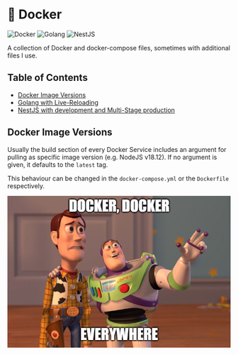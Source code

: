 # 🐳 Docker

<p>
    <img alt="Docker" src="https://img.shields.io/badge/-Docker-informational?style=for-the-badge&logo=docker&logoColor=white&color=2496ED" />
    <img alt="Golang" src="https://img.shields.io/badge/-Golang-informational?style=for-the-badge&logo=go&logoColor=white&color=00ADD8" />
    <img alt="NestJS" src="https://img.shields.io/badge/-NestJS-informational?style=for-the-badge&logo=nestjs&logoColor=white&color=E0234E" />
</p>

A collection of Docker and docker-compose files, sometimes with additional files I use.

## Table of Contents

* [Docker Image Versions](#docker-image-versions)
* [Golang with Live-Reloading](go/README.md)
* [NestJS with development and Multi-Stage production](nestjs/README.md)

## Docker Image Versions

Usually the build section of every Docker Service includes an argument for pulling
as specific image version (e.g. NodeJS v18.12). If no argument is given, it defaults
to the ``latest`` tag.

This behaviour can be changed in the ``docker-compose.yml`` or the ``Dockerfile``
respectively.



<div align="center">
    <img src=".github/docker_everywhere_meme.png" alt="Docker - Docker Everywhere"/>
</div>